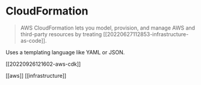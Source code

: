 # CloudFormation

> AWS CloudFormation lets you model, provision, and manage AWS and third-party resources by treating [[20220627112853-infrastructure-as-code]].

Uses a templating language like YAML or JSON.

[[20220926121602-aws-cdk]]

[[aws]]
[[infrastructure]]